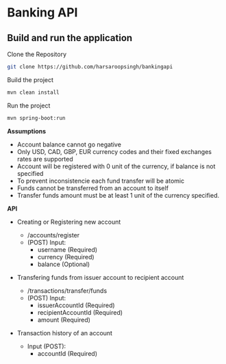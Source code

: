 # Banking API

## Build and run the application

Clone the Repository

```bash
git clone https://github.com/harsaroopsingh/bankingapi
```
 
Build the project

```bash
mvn clean install
```

Run the project

```bash
mvn spring-boot:run 
```

**Assumptions**

- Account balance cannot go negative
- Only USD, CAD, GBP, EUR currency codes and their fixed exchanges rates are supported 
- Account will be registered with 0 unit of the currency, if balance is not specified
- To prevent inconsistencie each fund transfer will be atomic
- Funds cannot be transferred from an account to itself
- Transfer funds amount must be at least 1 unit of the currency specified.

**API**

- Creating or Registering new account
  - /accounts/register
  - (POST) Input:
    - username (Required)
    - currency (Required)
    - balance (Optional)

- Transfering funds from issuer account to recipient account
  - /transactions/transfer/funds
  - (POST) Input:
    - issuerAccountId (Required)
    - recipientAccountId (Required)
    - amount (Required)

- Transaction history of an account
  - Input (POST):
      - accountId (Required)

